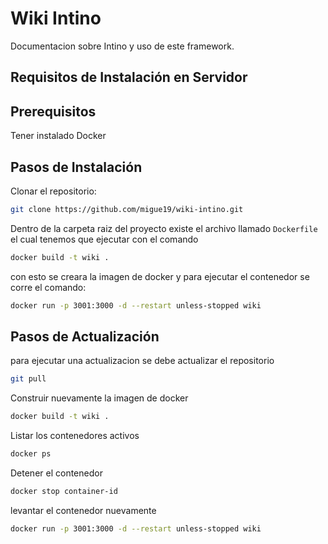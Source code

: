 # Wiki Intino

Documentacion sobre Intino y uso de este framework.

## Requisitos de Instalación en Servidor

## Prerequisitos

Tener instalado Docker

## Pasos de Instalación

Clonar el repositorio:
```bash 
git clone https://github.com/migue19/wiki-intino.git
```

Dentro de la carpeta raiz del proyecto existe el archivo llamado `Dockerfile` el cual tenemos que ejecutar con el comando

```bash
docker build -t wiki .
```

con esto se creara la imagen de docker y para ejecutar el contenedor se corre el comando:

```bash
docker run -p 3001:3000 -d --restart unless-stopped wiki
```

## Pasos de Actualización

para ejecutar una actualizacion se debe actualizar el repositorio

```bash
git pull
```

Construir nuevamente la imagen de docker

```bash
docker build -t wiki .
```

Listar los contenedores activos

```bash
docker ps
```
Detener el contenedor

```bash
docker stop container-id
```

levantar el contenedor nuevamente

```bash
docker run -p 3001:3000 -d --restart unless-stopped wiki
```